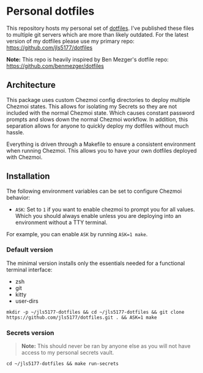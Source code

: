 # Personal dotfiles

This repository hosts my personal set of [dotfiles](https://dotfiles.github.io/). I've published these files to multiple git servers which are more than likely outdated. For the latest version of my dotfiles please use my primary repo: <https://github.com/jls5177/dotfiles>

**Note:** This repo is heavily inspired by Ben Mezger's dotfile repo: <https://github.com/benmezger/dotfiles>

## Architecture

This package uses custom Chezmoi config directories to deploy multiple Chezmoi states. This allows for isolating my Secrets so
they are not included with the normal Chezmoi state. Which causes constant password prompts and slows down the normal Chezmoi
workflow. In addition, this separation allows for anyone to quickly deploy my dotfiles without much hassle.

Everything is driven through a Makefile to ensure a consistent environment when running Chezmoi. This allows you to have your own dotfiles
deployed with Chezmoi.

## Installation

The following environment variables can be set to configure Chezmoi behavior:

* `ASK`: Set to `1` if you want to enable chezmoi to prompt you for all values. Which you should always enable unless you are deploying into an environment without a TTY terminal.

For example, you can enable `ASK` by running `ASK=1 make`.

### Default version

The minimal version installs only the essentials needed for a functional terminal interface:

* zsh
* git
* kitty
* user-dirs

```shell
mkdir -p ~/jls5177-dotfiles && cd ~/jls5177-dotfiles && git clone https://github.com/jls5177/dotfiles.git . && ASK=1 make
```

### Secrets version

> **Note:** This should never be ran by anyone else as you will not have access to my personal secrets vault.

```shell
cd ~/jls5177-dotfiles && make run-secrets
```
